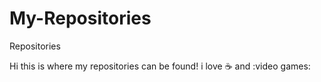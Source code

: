 # My-Repositories
Repositories

Hi this is where my repositories can be found!
i love :coffee: and :video games:
